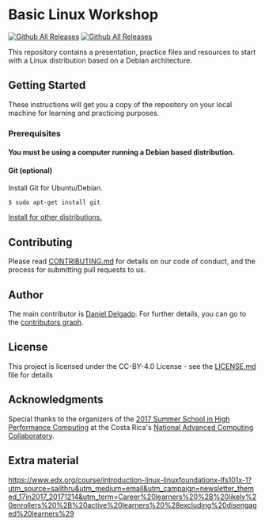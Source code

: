 # Basic Linux Workshop
[![Github All Releases](https://img.shields.io/badge/release-v1.1-green.svg)](https://github.com/jei3di/Basic-Linux-Workshop)
[![Github All Releases](https://img.shields.io/badge/license-CC--BY--4.0-blue.svg)](https://choosealicense.com/licenses/cc-by-4.0)

This repository contains a presentation, practice files and resources to start with a Linux distribution based on a Debian architecture.

## Getting Started

These instructions will get you a copy of the repository on your local machine for learning and practicing purposes.

### Prerequisites

#### You must be using a computer running a Debian based distribution.

#### Git (optional)

Install Git for Ubuntu/Debian.

```
$ sudo apt-get install git
```

[Install for other distributions.](https://git-scm.com/download/linux)

## Contributing

Please read [CONTRIBUTING.md](CONTRIBUTING.md) for details on our code of conduct, and the process for submitting pull requests to us.

## Author

The main contributor is [Daniel Delgado](https://github.com/ddelgadoJS). For further details, you can go to the [contributors graph](https://github.com/ddelgadoJS/Basic-Linux-Workshop/graphs/contributors).

## License

This project is licensed under the CC-BY-4.0 License - see the [LICENSE.md](LICENSE.md) file for details

## Acknowledgments

Special thanks to the organizers of the [2017 Summer School in High Performance Computing](https://github.com/CNCA-CeNAT/EV-HPC-2017) at the Costa Rica's [National Advanced Computing Collaboratory](http://www.cenat.ac.cr/en/cnca-en/).

## Extra material
https://www.edx.org/course/introduction-linux-linuxfoundationx-lfs101x-1?utm_source=sailthru&utm_medium=email&utm_campaign=newsletter_themed_17in2017_20171214&utm_term=Career%20learners%20%2B%20likely%20enrollers%20%2B%20active%20learners%20%28excluding%20disengaged%20learners%29
